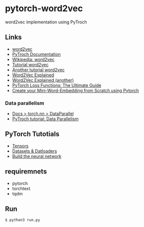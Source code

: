 # pytorch-word2vec

word2vec implementation using PyTroch

## Links
- [word2vec](https://code.google.com/archive/p/word2vec/)
- [PyTroch Documentation](https://pytorch.org/docs/stable/index.html)
- [Wikipedia: word2vec](https://en.wikipedia.org/wiki/Word2vec)
- [Tutorial word2vec](https://www.tensorflow.org/tutorials/text/word2vec)
- [Another tutorial word2vec](https://adventuresinmachinelearning.com/word2vec-tutorial-tensorflow/)
- [Word2Vec Explained](https://israelg99.github.io/2017-03-23-Word2Vec-Explained/)
- [Word2Vec Explained (another)](https://towardsdatascience.com/word2vec-explained-49c52b4ccb71)
- [PyTorch Loss Functions: The Ultimate Guide](https://neptune.ai/blog/pytorch-loss-functions)
- [Create your Mini-Word-Embedding from Scratch using Pytorch](https://deepscopy.com/Create_your_Mini_Word_Embedding_from_Scratch_using_Pytorch)

### Data parallelism
- [Docs >  torch.nn > DataParallel](https://pytorch.org/docs/master/generated/torch.nn.DataParallel.html)
- [PyTroch tutorial: Data Parallelism](https://pytorch.org/tutorials/beginner/blitz/data_parallel_tutorial.html)

## PyTorch Tutotials
- [Tensors](https://pytorch.org/tutorials/beginner/basics/tensorqs_tutorial.html)
- [Datasets & Datloaders](https://pytorch.org/tutorials/beginner/basics/data_tutorial.html)
- [Build the neural network](https://pytorch.org/tutorials/beginner/basics/buildmodel_tutorial.html)

## requiremnets
- pytorch
- torchtext
- tqdm

## Run

    $ python3 run.py
